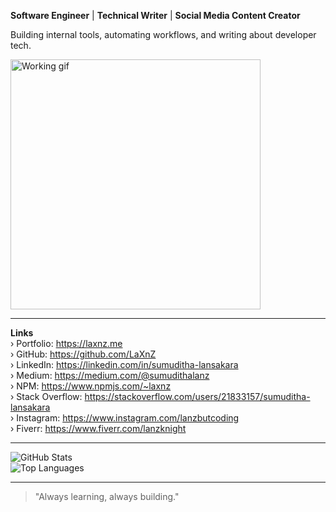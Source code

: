 __Software Engineer__ | __Technical Writer__ | __Social Media Content Creator__

Building internal tools, automating workflows, and writing about developer tech.

<img src="https://media.tenor.com/w0v-KYiUNXoAAAAd/family-guy-peter-griffin.gif" width="400" alt="Working gif" />

---

__Links__  
› Portfolio:      https://laxnz.me    
› GitHub:         https://github.com/LaXnZ  
› LinkedIn:       https://linkedin.com/in/sumuditha-lansakara  
› Medium:         https://medium.com/@sumudithalanz  
› NPM:            https://www.npmjs.com/~laxnz  
› Stack Overflow: https://stackoverflow.com/users/21833157/sumuditha-lansakara  
› Instagram:      https://www.instagram.com/lanzbutcoding   
› Fiverr:         https://www.fiverr.com/lanzknight

---

![GitHub Stats](https://github-readme-stats.vercel.app/api?username=laxnz&show_icons=true&theme=dark&cache_seconds=1800&locale=en)  
![Top Languages](https://github-readme-stats.vercel.app/api/top-langs?username=laxnz&show_icons=true&theme=dark&locale=en&layout=compact)

---

> "Always learning, always building."
